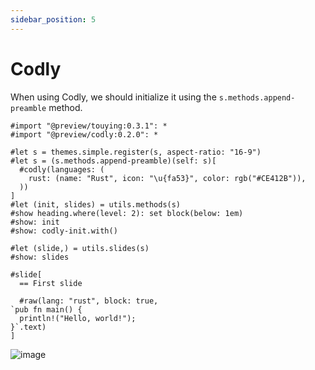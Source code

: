 ```yaml
---
sidebar_position: 5
---
```


# Codly

When using Codly, we should initialize it using the `s.methods.append-preamble` method.

```typst
#import "@preview/touying:0.3.1": *
#import "@preview/codly:0.2.0": *

#let s = themes.simple.register(s, aspect-ratio: "16-9")
#let s = (s.methods.append-preamble)(self: s)[
  #codly(languages: (
    rust: (name: "Rust", icon: "\u{fa53}", color: rgb("#CE412B")),
  ))
]
#let (init, slides) = utils.methods(s)
#show heading.where(level: 2): set block(below: 1em)
#show: init
#show: codly-init.with()

#let (slide,) = utils.slides(s)
#show: slides

#slide[
  == First slide

  #raw(lang: "rust", block: true,
`pub fn main() {
  println!("Hello, world!");
}`.text)
]
```

![image](https://github.com/touying-typ/touying/assets/34951714/0be2fbaf-cc03-4776-932f-259503d5e23a)
